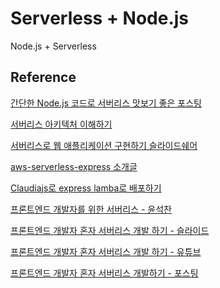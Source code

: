 
# Serverless + Node.js

Node.js + Serverless 

## Reference 

[간단한 Node.js 코드로 서버리스 맛보기 좋은 포스팅  ](https://medium.com/@jwyeom63/%EB%B9%A0%EB%A5%B4%EA%B2%8C-%EB%B0%B0%EC%9B%8C%EB%B3%B4%EB%8A%94-node-js%EB%A5%BC-%EC%9D%B4%EC%9A%A9%ED%95%9C-%EC%84%9C%EB%B2%84%EB%A6%AC%EC%8A%A4-serverless-503ee61539d4)

[서버리스 아키텍처 이해하기](https://blog.aliencube.org/ko/2016/06/23/serverless-architectures/)

[서버리스로 웹 애플리케이션 구현하기 슬라이드쉐어](https://www.slideshare.net/awskorea/aws-dev-day-2017-building-serverless-web-app)

[aws-serverless-express 소개글](https://devstarsj.github.io/2017/08/06/aws-serverless-express/)

[Claudiajs로 express lamba로 배포하기](https://claudiajs.com/tutorials/serverless-express.html#preparing)

[프론트엔드 개발자를 위한 서버리스 - 윤석찬](https://www.slideshare.net/awskorea/serverless-for-frontend-developers)

[프론트엔드 개발자 혼자 서버리스 개발 하기 - 슬라이드](https://www.slideshare.net/awskorea/creating-aws-based-web-applications-with-one-frontend-developer-parkchanmin)

[프론트엔드 개발자 혼자 서버리스 개발 하기 - 유튜브](https://www.youtube.com/watch?v=DY1cvXpKWTk)

[프론트엔드 개발자 혼자 서버리스 개발하기 - 포스팅](https://walkinpcm.blogspot.com/2018/04/aws-1.html)

<ClientOnly>
<Disqus />
</ClientOnly>
